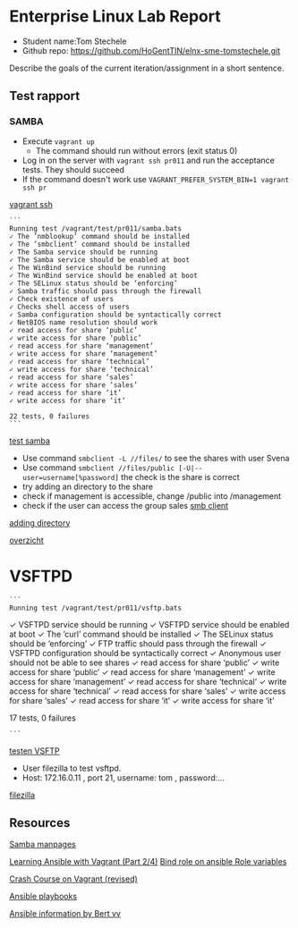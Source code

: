 # Enterprise Linux Lab Report

- Student name:Tom Stechele
- Github repo: <https://github.com/HoGentTIN/elnx-sme-tomstechele.git>

Describe the goals of the current iteration/assignment in a short sentence.



## Test rapport

### SAMBA


- Execute `vagrant up `
    - The command should run without errors (exit status 0)
- Log in on the server with `vagrant ssh pr011` and run the acceptance tests. They should succeed
- If the command doesn't work use `VAGRANT_PREFER_SYSTEM_BIN=1 vagrant ssh pr`

[vagrant ssh](https://github.com/tomstechele/elnx-sme-tomstechele/blob/tomstechele/report/Images/03-SAMBA/vagrant%20ssh.JPG)

    ```
    Running test /vagrant/test/pr011/samba.bats
    ✓ The ’nmblookup’ command should be installed
    ✓ The ’smbclient’ command should be installed
    ✓ The Samba service should be running
    ✓ The Samba service should be enabled at boot
    ✓ The WinBind service should be running
    ✓ The WinBind service should be enabled at boot
    ✓ The SELinux status should be ‘enforcing’
    ✓ Samba traffic should pass through the firewall
    ✓ Check existence of users
    ✓ Checks shell access of users
    ✓ Samba configuration should be syntactically correct
    ✓ NetBIOS name resolution should work
    ✓ read access for share ‘public’
    ✓ write access for share ‘public’
    ✓ read access for share ‘management’
    ✓ write access for share ‘management’
    ✓ read access for share ‘technical’
    ✓ write access for share ‘technical’
    ✓ read access for share ‘sales’
    ✓ write access for share ‘sales’
    ✓ read access for share ‘it’
    ✓ write access for share ‘it’

    22 tests, 0 failures
    ```
[test samba](https://github.com/tomstechele/elnx-sme-tomstechele/blob/tomstechele/report/Images/03-SAMBA/testsamba.JPG)




- Use command `smbclient -L //files/` to see the shares with user Svena
- Use command `smbclient //files/public [-U|--user=username[%password]` the check is the share is correct
- try adding an directory to the share
- check if management is accessible, change /public into /management
- check if the user can access the group sales
[smb client](https://github.com/tomstechele/elnx-sme-tomstechele/blob/tomstechele/report/Images/03-SAMBA/smbclient.JPG)

[adding directory](https://github.com/tomstechele/elnx-sme-tomstechele/blob/tomstechele/report/Images/03-SAMBA/smbclient_user.JPG)

[overzicht](https://github.com/tomstechele/elnx-sme-tomstechele/blob/tomstechele/report/Images/03-SAMBA/samba_overzicht.JPG)





# VSFTPD

    ```
    Running test /vagrant/test/pr011/vsftp.bats
 ✓ VSFTPD service should be running
 ✓ VSFTPD service should be enabled at boot
 ✓ The ’curl’ command should be installed
 ✓ The SELinux status should be ‘enforcing’
 ✓ FTP traffic should pass through the firewall
 ✓ VSFTPD configuration should be syntactically correct
 ✓ Anonymous user should not be able to see shares
 ✓ read access for share ‘public’
 ✓ write access for share ‘public’
 ✓ read access for share ‘management’
 ✓ write access for share ‘management’
 ✓ read access for share ‘technical’
 ✓ write access for share ‘technical’
 ✓ read access for share ‘sales’
 ✓ write access for share ‘sales’
 ✓ read access for share ‘it’
 ✓ write access for share ‘it’

  17 tests, 0 failures


    ```
[testen VSFTP](https://github.com/tomstechele/elnx-sme-tomstechele/blob/tomstechele/report/Images/03-SAMBA/vsftp_overzicht.JPG)

 - User filezilla to test vsftpd.
 - Host: 172.16.0.11 , port 21, username: tom , password:...

 [filezilla](https://github.com/tomstechele/elnx-sme-tomstechele/blob/tomstechele/report/Images/03-SAMBA/filezilla.JPG)





## Resources

[Samba manpages](https://www.samba.org/samba/docs/man/manpages-3/smbclient.1.html)

[Learning Ansible with Vagrant (Part 2/4)](https://sysadmincasts.com/episodes/45-learning-ansible-with-vagrant-part-2-4
)
[Bind role on ansible ](https://galaxy.ansible.com/bertvv/bind/)
[Role variables](https://github.com/bertvv/ansible-role-bind)

[Crash Course on Vagrant (revised)](https://sysadmincasts.com/episodes/42-crash-course-on-vagrant-revised)

[Ansible playbooks](https://docs.ansible.com/ansible/playbooks.html)

[Ansible information by Bert vv](https://github.com/bertvv/ansible-skeleton)
